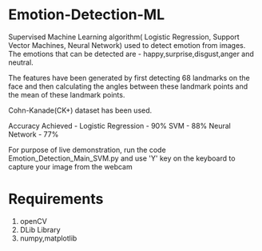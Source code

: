 # Emotion-Detection-ML
Supervised Machine Learning algorithm( Logistic Regression, Support Vector Machines, Neural Network) used to detect emotion from images. The emotions that can be detected are - happy,surprise,disgust,anger and neutral.  
  
The features have been generated by first detecting 68 landmarks on the face and then calculating the angles between these landmark points and the mean of these landmark points.  
  
Cohn-Kanade(CK+) dataset has been used.  
  
Accuracy Achieved -
    Logistic Regression - 90%
    SVM - 88%
    Neural Network - 77%
  
For purpose of live demonstration, run the code Emotion_Detection_Main_SVM.py and use 'Y' key on the keyboard to capture your image from the webcam

# Requirements
1. openCV 
2. DLib Library
3. numpy,matplotlib
